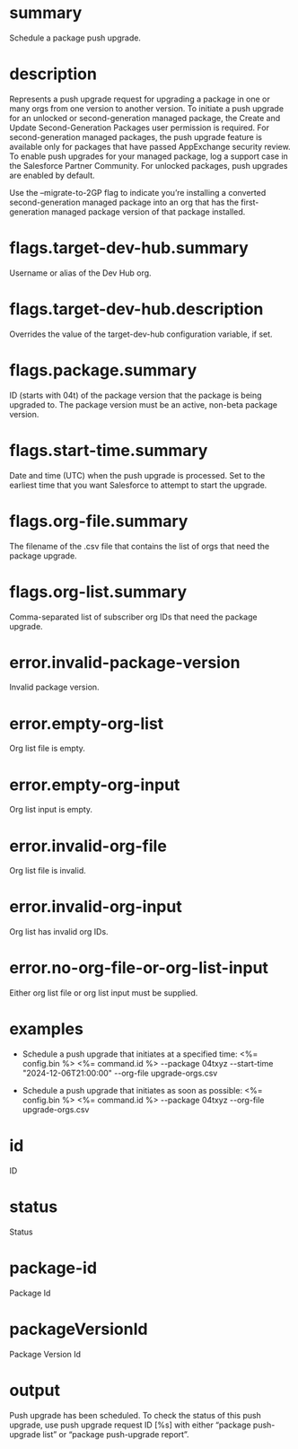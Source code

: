 # summary

Schedule a package push upgrade.

# description

Represents a push upgrade request for upgrading a package in one or many orgs from one version to another version.
To initiate a push upgrade for an unlocked or second-generation managed package, the Create and Update Second-Generation Packages user permission is required.
For second-generation managed packages, the push upgrade feature is available only for packages that have passed AppExchange security review. To enable push upgrades for your managed package, log a support case in the Salesforce Partner Community.
For unlocked packages, push upgrades are enabled by default.

Use the –migrate-to-2GP flag to indicate you’re installing a converted second-generation managed package into an org that has the first-generation managed package version of that package installed.

# flags.target-dev-hub.summary

Username or alias of the Dev Hub org.

# flags.target-dev-hub.description

Overrides the value of the target-dev-hub configuration variable, if set.

# flags.package.summary

ID (starts with 04t) of the package version that the package is being upgraded to. The package version must be an active, non-beta package version.

# flags.start-time.summary

Date and time (UTC) when the push upgrade is processed. Set to the earliest time that you want Salesforce to attempt to start the upgrade.

# flags.org-file.summary

The filename of the .csv file that contains the list of orgs that need the package upgrade.

# flags.org-list.summary

Comma-separated list of subscriber org IDs that need the package upgrade.

# error.invalid-package-version

Invalid package version.

# error.empty-org-list

Org list file is empty.

# error.empty-org-input

Org list input is empty.

# error.invalid-org-file

Org list file is invalid.

# error.invalid-org-input

Org list has invalid org IDs.

# error.no-org-file-or-org-list-input

Either org list file or org list input must be supplied.

# examples

- Schedule a push upgrade that initiates at a specified time:
  <%= config.bin %> <%= command.id %> --package 04txyz --start-time "2024-12-06T21:00:00" --org-file upgrade-orgs.csv

- Schedule a push upgrade that initiates as soon as possible:
  <%= config.bin %> <%= command.id %> --package 04txyz --org-file upgrade-orgs.csv

# id

ID

# status

Status

# package-id

Package Id

# packageVersionId

Package Version Id

# output

Push upgrade has been scheduled. To check the status of this push upgrade, use push upgrade request ID [%s] with either “package push-upgrade list” or “package push-upgrade report”.
